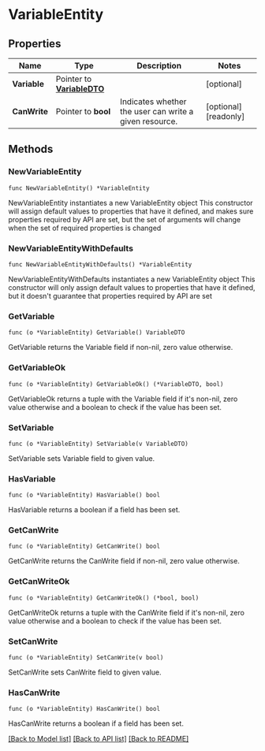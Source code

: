 # VariableEntity

## Properties

Name | Type | Description | Notes
------------ | ------------- | ------------- | -------------
**Variable** | Pointer to [**VariableDTO**](VariableDTO.md) |  | [optional] 
**CanWrite** | Pointer to **bool** | Indicates whether the user can write a given resource. | [optional] [readonly] 

## Methods

### NewVariableEntity

`func NewVariableEntity() *VariableEntity`

NewVariableEntity instantiates a new VariableEntity object
This constructor will assign default values to properties that have it defined,
and makes sure properties required by API are set, but the set of arguments
will change when the set of required properties is changed

### NewVariableEntityWithDefaults

`func NewVariableEntityWithDefaults() *VariableEntity`

NewVariableEntityWithDefaults instantiates a new VariableEntity object
This constructor will only assign default values to properties that have it defined,
but it doesn't guarantee that properties required by API are set

### GetVariable

`func (o *VariableEntity) GetVariable() VariableDTO`

GetVariable returns the Variable field if non-nil, zero value otherwise.

### GetVariableOk

`func (o *VariableEntity) GetVariableOk() (*VariableDTO, bool)`

GetVariableOk returns a tuple with the Variable field if it's non-nil, zero value otherwise
and a boolean to check if the value has been set.

### SetVariable

`func (o *VariableEntity) SetVariable(v VariableDTO)`

SetVariable sets Variable field to given value.

### HasVariable

`func (o *VariableEntity) HasVariable() bool`

HasVariable returns a boolean if a field has been set.

### GetCanWrite

`func (o *VariableEntity) GetCanWrite() bool`

GetCanWrite returns the CanWrite field if non-nil, zero value otherwise.

### GetCanWriteOk

`func (o *VariableEntity) GetCanWriteOk() (*bool, bool)`

GetCanWriteOk returns a tuple with the CanWrite field if it's non-nil, zero value otherwise
and a boolean to check if the value has been set.

### SetCanWrite

`func (o *VariableEntity) SetCanWrite(v bool)`

SetCanWrite sets CanWrite field to given value.

### HasCanWrite

`func (o *VariableEntity) HasCanWrite() bool`

HasCanWrite returns a boolean if a field has been set.


[[Back to Model list]](../README.md#documentation-for-models) [[Back to API list]](../README.md#documentation-for-api-endpoints) [[Back to README]](../README.md)


